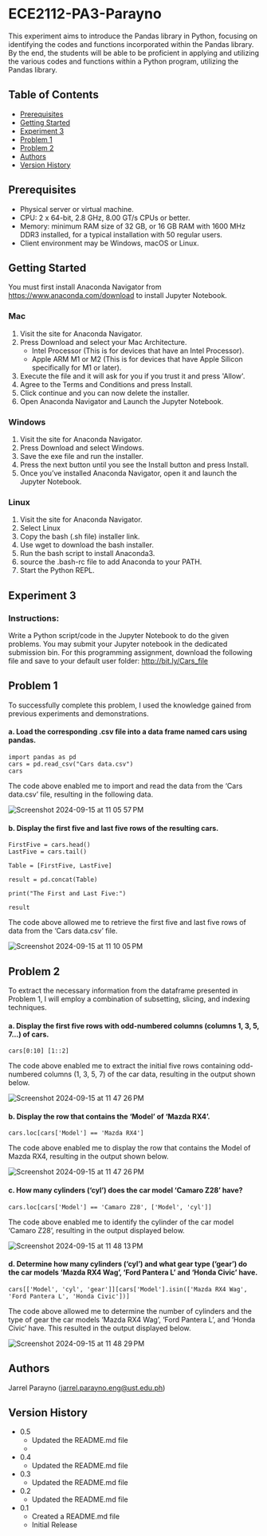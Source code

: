 # ECE2112-PA3-Parayno

This experiment aims to introduce the Pandas library in Python, focusing on identifying the codes and functions incorporated within the Pandas library. By the end, the students will be able to be proficient in applying and utilizing the various codes and functions within a Python program, utilizing the Pandas library.

## Table of Contents
* [Prerequisites](#Prerequisites)
* [Getting Started](#Getting-Started)
* [Experiment 3](#Experiment-3)
* [Problem 1](#Problem-1)
* [Problem 2](#Problem-2)
* [Authors](#Authors)
* [Version History](#Version-History)

## Prerequisites 
* Physical server or virtual machine.
* CPU: 2 x 64-bit, 2.8 GHz, 8.00 GT/s CPUs or better.
* Memory: minimum RAM size of 32 GB, or 16 GB RAM with 1600 MHz DDR3 installed, for a typical installation with 50 regular users.
* Client environment may be Windows, macOS or Linux.
  
## Getting Started

You must first install Anaconda Navigator from https://www.anaconda.com/download to install Jupyter Notebook. 

### Mac
1. Visit the site for Anaconda Navigator.
2. Press Download and select your Mac Architecture.
   * Intel Processor (This is for devices that have an Intel Processor).
   * Apple ARM M1 or M2 (This is for devices that have Apple Silicon specifically for M1 or later).
3. Execute the file and it will ask for you if you trust it and press 'Allow'.
4. Agree to the Terms and Conditions and press Install.
5. Click continue and you can now delete the installer.
6. Open Anaconda Navigator and Launch the Jupyter Notebook.

### Windows
1. Visit the site for Anaconda Navigator.
2. Press Download and select Windows.
3. Save the exe file and run the installer.
4. Press the next button until you see the Install button and press Install.
5. Once you’ve installed Anaconda Navigator, open it and launch the Jupyter Notebook.

### Linux
1. Visit the site for Anaconda Navigator.
2. Select Linux
3. Copy the bash (.sh file) installer link.
4. Use wget to download the bash installer.
5. Run the bash script to install Anaconda3.
6. source the .bash-rc file to add Anaconda to your PATH.
7. Start the Python REPL.

## Experiment 3

### Instructions:
Write a Python script/code in the Jupyter Notebook to do the given problems. You may submit your Jupyter notebook in the dedicated submission bin.
For this programming assignment, download the following file and save to your default user folder:
http://bit.ly/Cars_file

## Problem 1

To successfully complete this problem, I used the knowledge gained from previous experiments and demonstrations.

#### a. Load the corresponding .csv file into a data frame named cars using pandas.

```
import pandas as pd
cars = pd.read_csv("Cars data.csv")
cars
```
The code above enabled me to import and read the data from the ‘Cars data.csv’ file, resulting in the following data.

![Screenshot 2024-09-15 at 11 05 57 PM](https://github.com/user-attachments/assets/41c0eae8-b1f1-4a1f-9f73-d27af61c56ce)

#### b. Display the first five and last five rows of the resulting cars.

```
FirstFive = cars.head()
LastFive = cars.tail()

Table = [FirstFive, LastFive]

result = pd.concat(Table)

print("The First and Last Five:")

result
```
The code above allowed me to retrieve the first five and last five rows of data from the ‘Cars data.csv’ file.

![Screenshot 2024-09-15 at 11 10 05 PM](https://github.com/user-attachments/assets/bd889877-f5de-496f-98e3-2665dcd3d0f5)

## Problem 2

To extract the necessary information from the dataframe presented in Problem 1, I will employ a combination of subsetting, slicing, and indexing techniques.

#### a. Display the first five rows with odd-numbered columns (columns 1, 3, 5, 7…) of cars.

```
cars[0:10] [1::2]
```

The code above enabled me to extract the initial five rows containing odd-numbered columns (1, 3, 5, 7) of the car data, resulting in the output shown below.

![Screenshot 2024-09-15 at 11 47 26 PM](https://github.com/user-attachments/assets/203f5c62-bf6b-4893-a384-0da96f77d59b)

#### b. Display the row that contains the ‘Model’ of ‘Mazda RX4’.

```
cars.loc[cars['Model'] == 'Mazda RX4']
```

The code above enabled me to display the row that contains the Model of Mazda RX4, resulting in the output shown below.

![Screenshot 2024-09-15 at 11 47 26 PM](https://github.com/user-attachments/assets/203f5c62-bf6b-4893-a384-0da96f77d59b)

#### c. How many cylinders (‘cyl’) does the car model ‘Camaro Z28’ have?

```
cars.loc[cars['Model'] == 'Camaro Z28', ['Model', 'cyl']]
```

The code above enabled me to identify the cylinder of the car model ‘Camaro Z28’, resulting in the output displayed below.

![Screenshot 2024-09-15 at 11 48 13 PM](https://github.com/user-attachments/assets/f7ebb04c-30aa-4ea1-af3f-eb495c71fec4)

#### d. Determine how many cylinders (‘cyl’) and what gear type (‘gear’) do the car models ‘Mazda RX4 Wag’, ‘Ford Pantera L’ and ‘Honda Civic’ have.

```
cars[['Model', 'cyl', 'gear']][cars['Model'].isin(['Mazda RX4 Wag', 'Ford Pantera L', 'Honda Civic'])]
```

The code above allowed me to determine the number of cylinders and the type of gear the car models ‘Mazda RX4 Wag’, ‘Ford Pantera L’, and ‘Honda Civic’ have. This resulted in the output displayed below.

![Screenshot 2024-09-15 at 11 48 29 PM](https://github.com/user-attachments/assets/d4f3d7fd-5c9c-423f-ba5f-d3b4c5d683ea)

## Authors
Jarrel Parayno (jarrel.parayno.eng@ust.edu.ph)

## Version History
* 0.5
  * Updated the README.md file
  * 
* 0.4
  * Updated the README.md file
* 0.3
  * Updated the README.md file
* 0.2
  * Updated the README.md file
* 0.1
  * Created a README.md file
  * Initial Release 
